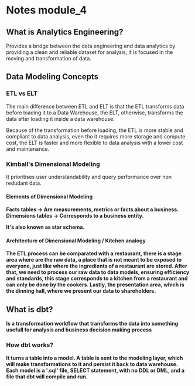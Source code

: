 # Notes module_4 

## What is Analytics Engineering?
Provides a bridge between the data engineering and data analytics by providing a clean and reliable dataset for analysis, it is focused in the moving and transformation of data.

## Data Modeling Concepts

### ETL vs ELT

The main difference between ETL and ELT is that the ETL transforms data before loading it to a Data Warehouse, the ELT, otherwise, transforms the data after loading it inside a data warehouse. 

Because of the transformation before loading, the ETL is more stable and compliant to data analysis, even tho it requires more storage and compute cost, the ELT is faster and more flexible to data analysis with a lower cost and maintenance.

### Kimball's Dimensional Modeling

It prioritises user understandability and query performance over non redudant data.

#### Elements of Dimensional Modeling
<b>Facts tables<b> -> Are measurements, metrics or facts about a business.
<b>Dimensions tables<b> -> Corresponds to a business entity.

It's also known as star schema.

#### Architecture of Dimensional Modeling / Kitchen analogy

The ETL process can be comparated with a restaurant, there is a stage area where are the raw data, a place that is not meant to be exposed to everyone, just like where the ingredients of a restaurant are stored. After that, we need to process our raw data to data models, ensuring efficiency and standards, this stage corresponds to a kitchen from a restaurant and can only be done by the cookers. Lastly, the presentation area, which is the dinning hall, where we present our data to shareholders.

## What is dbt?

Is a transformation workflow that transforms the data into something usefull for analysis and business decision making process

### How dbt works?

It turns a table into a model. A table is sent to the modeling layer, which will make transformations to it and persist it back to data warehouse. Each model is a '.sql' file, SELECT statement, with no DDL or DML, and a file that dbt will compile and run.

